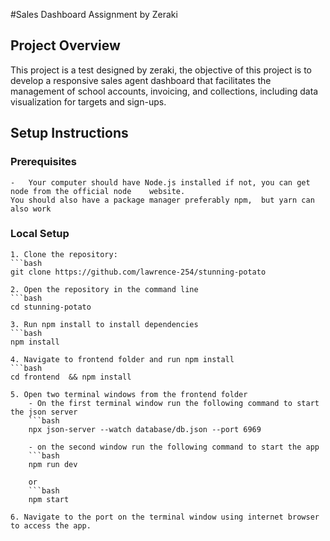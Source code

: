 #Sales Dashboard Assignment by Zeraki

## Project Overview

This project is a test designed by zeraki, the objective of this project is to
develop a responsive sales agent dashboard that facilitates the management of school accounts, invoicing, and collections, including data visualization for targets and sign-ups.


## Setup Instructions

### Prerequisites
    -   Your computer should have Node.js installed if not, you can get node from the official node    website.
    You should also have a package manager preferably npm,  but yarn can also work


### Local Setup
    1. Clone the repository:
    ```bash
    git clone https://github.com/lawrence-254/stunning-potato

    2. Open the repository in the command line
    ```bash
    cd stunning-potato

    3. Run npm install to install dependencies
    ```bash
    npm install

    4. Navigate to frontend folder and run npm install
    ```bash
    cd frontend  && npm install

    5. Open two terminal windows from the frontend folder
        - On the first terminal window run the following command to start the json server
        ```bash
        npx json-server --watch database/db.json --port 6969

        - on the second window run the following command to start the app
        ```bash
        npm run dev

        or
        ```bash
        npm start

    6. Navigate to the port on the terminal window using internet browser to access the app.

